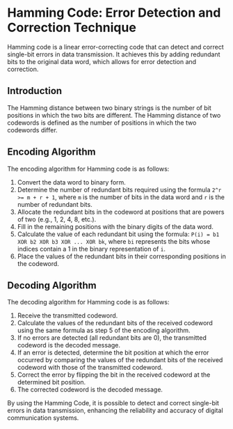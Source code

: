 # Hamming Code: Error Detection and Correction Technique

Hamming code is a linear error-correcting code that can detect and correct single-bit errors in data transmission. It achieves this by adding redundant bits to the original data word, which allows for error detection and correction.

## Introduction

The Hamming distance between two binary strings is the number of bit positions in which the two bits are different. The Hamming distance of two codewords is defined as the number of positions in which the two codewords differ.

## Encoding Algorithm

The encoding algorithm for Hamming code is as follows:

1. Convert the data word to binary form.
2. Determine the number of redundant bits required using the formula `2^r >= m + r + 1`, where `m` is the number of bits in the data word and `r` is the number of redundant bits.
3. Allocate the redundant bits in the codeword at positions that are powers of two (e.g., 1, 2, 4, 8, etc.).
4. Fill in the remaining positions with the binary digits of the data word.
5. Calculate the value of each redundant bit using the formula: `P(i) = b1 XOR b2 XOR b3 XOR ... XOR bk`, where `bi` represents the bits whose indices contain a 1 in the binary representation of `i`.
6. Place the values of the redundant bits in their corresponding positions in the codeword.

## Decoding Algorithm

The decoding algorithm for Hamming code is as follows:

1. Receive the transmitted codeword.
2. Calculate the values of the redundant bits of the received codeword using the same formula as step 5 of the encoding algorithm.
3. If no errors are detected (all redundant bits are 0), the transmitted codeword is the decoded message.
4. If an error is detected, determine the bit position at which the error occurred by comparing the values of the redundant bits of the received codeword with those of the transmitted codeword.
5. Correct the error by flipping the bit in the received codeword at the determined bit position.
6. The corrected codeword is the decoded message.

By using the Hamming Code, it is possible to detect and correct single-bit errors in data transmission, enhancing the reliability and accuracy of digital communication systems.
